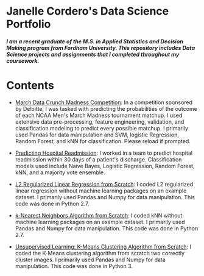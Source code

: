 # **Janelle Cordero's Data Science Portfolio**

##### I am a recent graduate of the M.S. in Applied Statistics and Decision Making program from Fordham University. This repository includes Data Science projects and assignments that I completed throughout my coursework.

# Contents

- [March Data Crunch Madness Competition](https://github.com/jcordero219/Janelle-Cordero-Data-Science-Portfolio/blob/master/March%20Data%20Crunch%20Madness.ipynb): In a competition sponsored by Deloitte, I was tasked with predicting the probabilities of the outcome of each NCAA Men's March Madness tournament matchup. I used extensive data pre-processing, feature engineering, validation, and classification modeling to predict every possible matchup. I primarily used Pandas for data manipulation and SVM, logistic Regression, Random Forest, and kNN for classification. Please reload if prompted.

- [Predicting Hospital Readmission](https://github.com/jcordero219/Janelle-Cordero-Data-Science-Portfolio/blob/master/Predicting%20Hospital%20Readmission.ipynb): I worked in a team to predict hospital readmission within 30 days of a patient's discharge. Classification models used include Naive Bayes, Logistic Regression, Random Forest, kNN, and a majority vote ensemble.

- [L2 Regularized Linear Regression from Scratch](https://github.com/jcordero219/Janelle-Cordero-Data-Science-Portfolio/blob/master/L2%20Linear%20Regression%20from%20Scratch.ipynb): I coded L2 regularized linear regression without machine learning packages on an example dataset. I primarily used Pandas and Numpy for data manipulation. This code was done in Python 2.7.

- [k-Nearest Neighbors Algorithm from Scratch](https://github.com/jcordero219/Janelle-Cordero-Data-Science-Portfolio/blob/master/k%20Nearest%20Neighbors%20from%20scratch.ipynb): I coded kNN without machine learning packages on an example dataset. I primarily used Pandas and Numpy for data manipulation. This code was done in Python 2.7.

- [Unsupervised Learning: K-Means Clustering Algorithm from Scratch](https://github.com/jcordero219/Janelle-Cordero-Data-Science-Portfolio/blob/master/K-Means%20Clustering%20Algorithm%20from%20Scratch.ipynb): I coded the K-Means clustering algorithm from scratch two correctly cluster images. I primarily used Pandas and Numpy for data manipulation. This code was done in Python 3.
